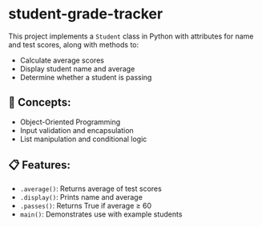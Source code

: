 # student-grade-tracker

This project implements a `Student` class in Python with attributes for name and test scores, along with methods to:
- Calculate average scores
- Display student name and average
- Determine whether a student is passing

## 🧠 Concepts:
- Object-Oriented Programming
- Input validation and encapsulation
- List manipulation and conditional logic

## 📋 Features:
- `.average()`: Returns average of test scores
- `.display()`: Prints name and average
- `.passes()`: Returns True if average ≥ 60
- `main()`: Demonstrates use with example students
